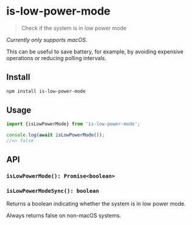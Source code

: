 # is-low-power-mode

> Check if the system is in low power mode

*Currently only supports macOS.*

This can be useful to save battery, for example, by avoiding expensive operations or reducing polling intervals.

## Install

```sh
npm install is-low-power-mode
```

## Usage

```js
import {isLowPowerMode} from 'is-low-power-mode';

console.log(await isLowPowerMode());
//=> false
```

## API

### `isLowPowerMode(): Promise<boolean>`
### `isLowPowerModeSync(): boolean`

Returns a boolean indicating whether the system is in low power mode.

Always returns false on non-macOS systems.
